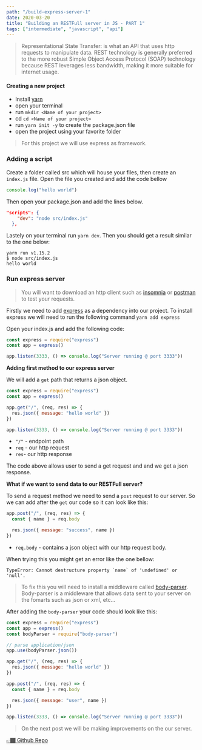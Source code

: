 ```yaml
---
path: "/build-express-server-1"
date: 2020-03-20
title: "Building an RESTFull server in JS - PART 1"
tags: ["intermediate", "javascript", "api"]
---
```


> Representational State Transfer: is what an API that uses http requests to manipulate data. REST technology is generally preferred to the more robust Simple Object Access Protocol (SOAP) technology because REST leverages less bandwidth, making it more suitable for internet usage.

#### Creating a new project

- Install <a href="https://yarnpkg.com/getting-started/install" target="_blank">yarn</a>
- open your terminal
- run `mkdir <Name of your project>`
- cd `cd <Name of your project>`
- run `yarn init -y` to create the package.json file
- open the project using your favorite folder

> For this project we will use express as framework.

### Adding a script

Create a folder called src which will house your files, then create an `index.js` file. Open the file you created and
add the code bellow

```js
console.log("hello world")
```

Then open your package.json and add the lines below.

```json
"scripts": {
    "dev": "node src/index.js"
  },
```

Lastely on your terminal run `yarn dev`. Then you should get a result similar to the one below:

```terminal
yarn run v1.15.2
$ node src/index.js
hello world
```

### Run express server

> You will want to download an http client such as <a href="https://insomnia.rest/" target="_blank">insomnia</a> or <a href="https://www.postman.com/downloads/" target="_blank">postman</a> to test your requests.

Firstly we need to add <a href="https://expressjs.com/" target="_blank">express</a> as a dependency into our project. To install express we will need to run the following command `yarn add express`

Open your index.js and add the following code:

```js
const express = require("express")
const app = express()

app.listen(3333, () => console.log("Server running @ port 3333"))
```

**Adding first method to our express server**

We will add a `get` path that returns a json object.

```js
const express = require("express")
const app = express()

app.get("/", (req, res) => {
  res.json({ message: "hello world" })
})

app.listen(3333, () => console.log("Server running @ port 3333"))
```

- `"/"` - endpoint path
- `req` - our http request
- `res`- our http response

The code above allows user to send a get request and and we get a json response.

**What if we want to send data to our RESTFull server?**

To send a request method we need to send a `post` request to our server. So we can add after the `get` our code so it can look like this:

```js
app.post("/", (req, res) => {
  const { name } = req.body

  res.json({ message: "success", name })
})
```

- `req.body` - contains a json object with our http request body.

When trying this you might get an error like the one bellow:

```
TypeError: Cannot destructure property `name` of 'undefined' or 'null'.
```

> To fix this you will need to install a middleware called <a href="https://expressjs.com/en/resources/middleware/body-parser.html" target="_blank">body-parser</a>. Body-parser is a middleware that allows data sent to your server on the fomarts such as json or xml, etc...

After adding the `body-parser` your code should look like this:

```js
const express = require("express")
const app = express()
const bodyParser = require("body-parser")

// parse application/json
app.use(bodyParser.json())

app.get("/", (req, res) => {
  res.json({ message: "hello world" })
})

app.post("/", (req, res) => {
  const { name } = req.body

  res.json({ message: "user", name })
})

app.listen(3333, () => console.log("Server running @ port 3333"))
```

> On the next post we will be making improvements on the our server.

<a href="https://github.com/brunokiafuka/express-server" target="_blank">👉🏾 Github Repo</a>
